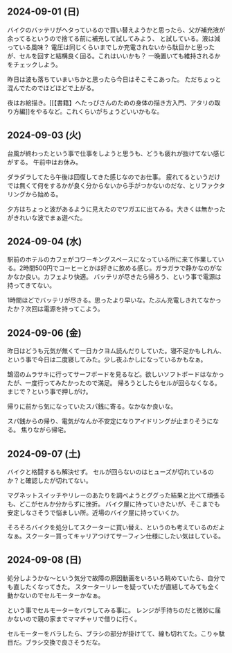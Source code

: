 ## 2024-09-01 (日)

バイクのバッテリがヘタっているので買い替えようかと思ったら、父が補充液が余ってるというので捨てる前に補充して試してみよう、
と試している。液は減っている風味？
電圧は同じくらいまでしか充電されないから駄目かと思ったが、セルを回すと結構良く回る。これはいいかも？
一晩置いても維持されるかをチェックしよう。

昨日は波も落ちていまいちかと思ったら今日はそこそこあった。
ただちょっと混んでたのでほどほどで上がる。

夜はお絵描き。[[【書籍】へたっぴさんのための身体の描き方入門、アタリの取り方編]]をやるなど。これくらいがちょうどいいかもな。

## 2024-09-03 (火)

台風が終わったという事で仕事をしようと思うも、どうも疲れが抜けてない感じがする。
午前中はお休み。

ダラダラしてたら午後は回復してきた感じなのでお仕事。
疲れてるというだけでは無くて何をするかが良く分からないから手がつかないのだな、とリファクタリングから始める。

夕方はちょっと波があるように見えたのでワガエに出てみる。大きくは無かったがきれいな波でまぁ遊べた。

## 2024-09-04 (水)

駅前のホテルのカフェがコワーキングスペースになっている所に来て作業している。2時間500円でコーヒーとかは好きに飲める感じ。ガラガラで静かなのがなかなか良い。カフェより快適。
バッテリが尽きたら帰ろう、という事で電源は持ってきてない。

1時間ほどでバッテリが尽きる。思ったより早いな。たぶん充電しきれてなかったか？次回は電源を持ってこよう。

## 2024-09-06 (金)

昨日はどうも元気が無くて一日カクヨム読んだりしていた。寝不足かもしれん、という事で今日は二度寝してみた。少し夜ふかしになっているかもなぁ。

鵠沼のムラサキに行ってサーフボードを見るなど。欲しいソフトボードはなかったが、一度行ってみたかったので満足。
帰ろうとしたらセルが回らなくなる。まじで？という事で押しがけ。

帰りに前から気になっていたスパ銭に寄る。なかなか良いな。

スパ銭からの帰り、電気がなんか不安定になりアイドリングが止まりそうになる。
焦りながら帰宅。

## 2024-09-07 (土)

バイクと格闘するも解決せず。
セルが回らないのはヒューズが切れているのか？と確認したが切れてない。

マグネットスイッチやリレーのあたりを調べようとググった結果と比べて頑張るも、どこがセルか分からずに挫折。
バイク屋に持っていきたいが、そこまでも安定しなさそうで悩ましい所。近場のバイク屋に持っていくか。

そろそろバイクを処分してスクーターに買い替え、というのも考えているのだよなぁ。スクーター買ってキャリアつけてサーフィン仕様にしたい気はしている。

## 2024-09-08 (日)

処分しようかな〜という気分で故障の原因動画をいろいろ眺めていたら、自分でも直したくなってきた。
スターターリレーを疑っていたが直結してみても全く動かないのでセルモーターかなぁ。

という事でセルモーターをバラしてみる事に。
レンジが手持ちのだと微妙に届かないので親の家までママチャリで借りに行く。

セルモーターをバラしたら、ブラシの部分が掛けてて、線も切れてた。こりゃ駄目だ。ブラシ交換で良さそうだな。